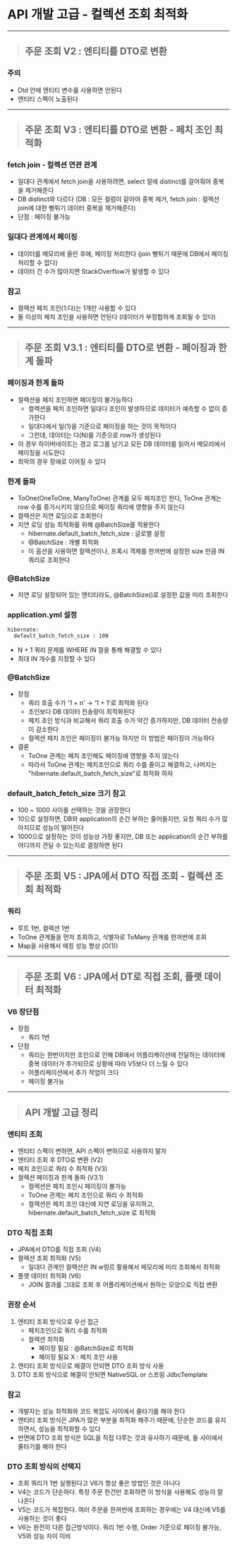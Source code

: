 
# API 개발 고급 - 컬렉션 조회 최적화

----------------------------------------------------------------------------------------------------------------------------------

> ## 주문 조회 V2 : 엔티티를 DTO로 변환

### 주의
- Dtd 안에 엔티티 변수를 사용하면 안된다
- 엔티티 스펙이 노출된다

----------------------------------------------------------------------------------------------------------------------------------

> ## 주문 조회 V3 : 엔티티를 DTO로 변환 - 페치 조인 최적화

### fetch join - 컬렉션 연관 관계
- 일대다 관계에서 fetch join을 사용하려면, select 절에 distinct를 걸어줘야 중복을 제거해준다
- DB distinct와 다르다 (DB : 모든 컬럼이 같아야 중복 제거, fetch join : 컬렉션 join에 대한 뻥튀기 데이터 중복을 제거해준다)
- 단점 : 페이징 불가능 


### 일대다 관계에서 페이징
- 데이터를 메모리에 올린 후에, 페이징 처리한다 (join 뻥튀기 때문에 DB에서 페이징 처리할 수 없다)
- 데이터 건 수가 많아지면 StackOverflow가 발생할 수 있다


### 참고
- 컬렉션 페치 조인(1:다)는 1개만 사용할 수 있다 
- 둘 이상의 페치 조인을 사용하면 안된다 (데이터가 부정합하게 조회될 수 있다)

----------------------------------------------------------------------------------------------------------------------------------

> ## 주문 조회 V3.1 : 엔티티를 DTO로 변환 - 페이징과 한계 돌파

### 페이징과 한계 돌파
- 컬렉션을 페치 조인하면 페이징이 불가능하다
  - 컬렉션을 페치 조인하면 일대다 조인이 발생하므로 데이터가 예측할 수 없이 증가한다
  - 일대다에서 일(1)을 기준으로 페이징을 하는 것이 목적이다
  - 그런데, 데이터는 다(N)를 기준으로 row가 생성된다
- 이 경우 하이버네이트는 경고 로그를 남기고 모든 DB 데이터를 읽어서 메모리에서 페이징을 시도한다
- 최악의 경우 장애로 이어질 수 있다


### 한계 돌파
- ToOne(OneToOne, ManyToOne) 관계를 모두 페치조인 한다, ToOne 관계는 row 수를 증가시키지 않으므로 페이징 쿼리에 영향을 주지 않는다
- 컬렉션은 지연 로딩으로 조회한다
- 지연 로딩 성능 최적화를 위해 @BatchSize를 적용한다
  - hibernate.default_batch_fetch_size : 글로벌 설정
  - @BatchSize : 개별 최적화
  - 이 옵션을 사용하면 컬렉션이나, 프록시 객체를 한꺼번에 설정한 size 만큼 IN 쿼리로 조회한다


### @BatchSize
- 지연 로딩 설정되어 있는 엔티티라도, @BatchSize()로 설정한 값을 미리 조회한다


### application.yml 설정
    hibernate:
      default_batch_fetch_size : 100
- N + 1 쿼리 문제를 WHERE IN 절을 통해 해결할 수 있다
- 최대 IN 개수를 지정할 수 있다


### @BatchSize
- 장점
  - 쿼리 호출 수가 '1 + n' -> '1 + 1'로 최적화 된다
  - 조인보다 DB 데이터 전송량이 최적화된다
  - 페치 조인 방식과 비교해서 쿼리 호출 수가 약간 증가하지만, DB 데이터 전송량이 감소한다
  - 컬렉션 페치 조인은 페이징이 불가능 하지만 이 방법은 페이징이 가능하다
- 결론
  - ToOne 관계는 페치 조인해도 페이징에 영향을 주지 않는다
  - 따라서 ToOne 관계는 페치조인으로 쿼리 수를 줄이고 해결하고, 나머지는 "hibernate.default_batch_fetch_size"로 최적화 하자


### default_batch_fetch_size 크기 참고
- 100 ~ 1000 사이를 선택하는 것을 권장한다
- 10으로 설정하면, DB와 application의 순간 부하는 줄어들지만, 요청 쿼리 수가 많아지므로 성능이 떨어진다
- 1000으로 설정하는 것이 성능상 가장 좋지만, DB 또는 application의 순간 부하를 어디까지 견딜 수 있는지로 결정하면 된다

----------------------------------------------------------------------------------------------------------------------------------

> ## 주문 조회 V5 : JPA에서 DTO 직접 조회 - 컬렉션 조회 최적화

### 쿼리
- 루트 1번, 컬렉션 1번
- ToOne 관계들을 먼저 조회하고, 식별자로 ToMany 관계를 한꺼번에 조회
- Map을 사용해서 매칭 성능 향상 (O(1))

----------------------------------------------------------------------------------------------------------------------------------

> ## 주문 조회 V6 : JPA에서 DT로 직접 조회, 플랫 데이터 최적화

### V6 장단점
- 장점
  - 쿼리 1번
- 단점
  - 쿼리는 한번이지만 조인으로 인해 DB에서 어플리케이션에 전달하는 데이터에 중복 데이터가 추가되므로 상황에 따라 V5보다 더 느릴 수 있다
  - 어플리케이션에서 추가 작업이 크다
  - 페이징 불가능

----------------------------------------------------------------------------------------------------------------------------------

> ## API 개발 고급 정리

### 엔티티 조회
- 엔티티 스펙이 변하면, API 스펙이 변하므로 사용하지 말자
- 엔티티 조회 후 DTO로 변환 (V2)
- 페치 조인으로 쿼리 수 최적화 (V3)
- 컬렉션 페이징과 한계 돌파 (V3.1)
  - 컬렉션은 페치 조인시 페이징이 불가능
  - ToOne 관계는 페치 조인으로 쿼리 수 최적화
  - 컬렉션은 페치 조인 대신에 지연 로딩을 유지하고, hibernate.default_batch_fetch_size 로 최적화


### DTO 직접 조회
- JPA에서 DTO를 직접 조회 (V4)
- 컬렉션 조회 최적화 (V5)
  - 일대다 관계인 컬렉션은 IN w렁르 활용해서 메모리에 미리 조회해서 최적화
- 플랫 데이터 최적화 (V6)
  - JOIN 결과를 그대로 조회 후 어플리케이션에서 원하는 모양으로 직접 변환


### 권장 순서
1. 엔티티 조회 방식으로 우선 접근
   - 페치조인으로 쿼리 수를 최적화
   - 컬렉션 최적화
     - 페이징 필요 : @BatchSize로 최적화
     - 페이징 필요 X : 페치 조인 사용
2. 엔티티 조회 방식으로 해결이 안되면 DTO 조회 방식 사용
3. DTO 조회 방식으로 해결이 안되면 NativeSQL or 스프링 JdbcTemplate


### 참고
- 개발자는 성능 최적화와 코드 복잡도 사이에서 줄타기를 해야 한다
- 엔티티 조회 방식은 JPA가 많은 부분을 최적화 해주기 때문에, 단순한 코드를 유지하면서, 성능을 최적화할 수 있다
- 반면에 DTO 조회 방식은 SQL을 직접 다루는 것과 유사하기 때문에, 둘 사이에서 줄타기를 해야 한다


### DTO 조회 방식의 선택지
- 조회 쿼리가 1번 실행된다고 V6가 항상 좋은 방법인 것은 아니다
- V4는 코드가 단순하다. 특정 주문 한건만 조회하면 이 방식을 사용해도 성능이 잘 나온다
- V5는 코드가 복잡한다. 여러 주문을 한꺼번에 조회하는 경우에는 V4 대신에 V5를 사용하는 것이 좋다
- V6는 완전히 다른 접근방식이다. 쿼리 1번 수행, Order 기준으로 페이징 불가능, V5와 성능 차이 미비


























